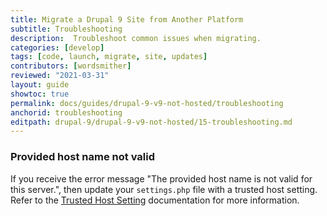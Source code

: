 ```yaml
---
title: Migrate a Drupal 9 Site from Another Platform
subtitle: Troubleshooting
description:  Troubleshoot common issues when migrating.
categories: [develop]
tags: [code, launch, migrate, site, updates]
contributors: [wordsmither]
reviewed: "2021-03-31"
layout: guide
showtoc: true
permalink: docs/guides/drupal-9-v9-not-hosted/troubleshooting
anchorid: troubleshooting
editpath: drupal-9/drupal-9-v9-not-hosted/15-troubleshooting.md
---
```


### Provided host name not valid

If you receive the error message "The provided host name is not valid for this server.", then update your `settings.php` file with a trusted host setting. Refer to the [Trusted Host Setting](/settings-php#trusted-host-setting) documentation for more information.

<Partial file="drupal-9/troubleshooting.md" />
